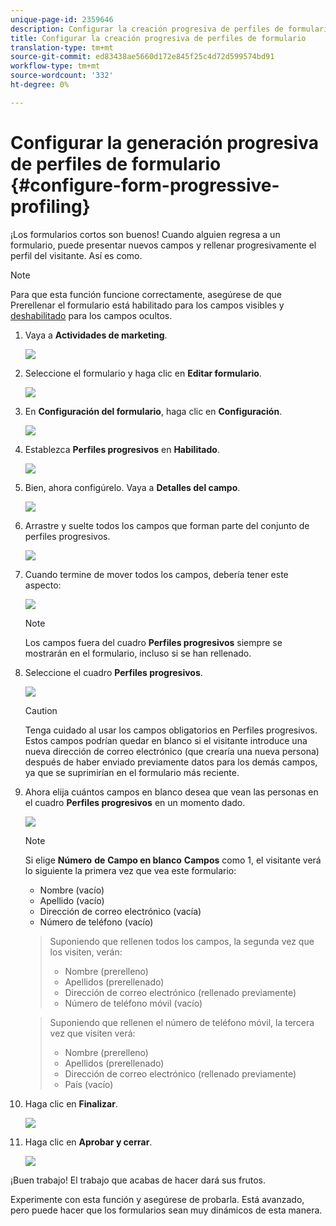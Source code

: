 ```yaml
---
unique-page-id: 2359646
description: Configurar la creación progresiva de perfiles de formulario - Documentos de marketing - Documentación del producto
title: Configurar la creación progresiva de perfiles de formulario
translation-type: tm+mt
source-git-commit: ed83438ae5660d172e845f25c4d72d599574bd91
workflow-type: tm+mt
source-wordcount: '332'
ht-degree: 0%

---
```



# Configurar la generación progresiva de perfiles de formulario {#configure-form-progressive-profiling}

¡Los formularios cortos son buenos! Cuando alguien regresa a un formulario, puede presentar nuevos campos y rellenar progresivamente el perfil del visitante. Así es como.

>[!NOTE]
>
>Para que esta función funcione correctamente, asegúrese de que Prerellenar el formulario está habilitado para los campos visibles y [deshabilitado](/help/marketo/product-docs/demand-generation/forms/form-fields/disable-pre-fill-for-a-form-field.md) para los campos ocultos.

1. Vaya a **Actividades de marketing**.

   ![](assets/ma-1.png)

1. Seleccione el formulario y haga clic en **Editar formulario**.

   ![](assets/image2014-9-15-12-3a31-3a20.png)

1. En **Configuración del formulario**, haga clic en **Configuración**.

   ![](assets/image2014-9-15-12-3a31-3a29.png)

1. Establezca **Perfiles progresivos** en **Habilitado**.

   ![](assets/image2014-9-15-12-3a31-3a47.png)

1. Bien, ahora configúrelo. Vaya a **Detalles del campo**.

   ![](assets/image2014-9-15-12-3a31-3a55.png)

1. Arrastre y suelte todos los campos que forman parte del conjunto de perfiles progresivos.

   ![](assets/image2014-9-15-12-3a32-3a3.png)

1. Cuando termine de mover todos los campos, debería tener este aspecto:

   ![](assets/image2014-9-15-12-3a32-3a12.png)

   >[!NOTE]
   >
   >Los campos fuera del cuadro **Perfiles progresivos** siempre se mostrarán en el formulario, incluso si se han rellenado.

1. Seleccione el cuadro **Perfiles progresivos**.

   ![](assets/image2014-9-15-12-3a32-3a19.png)

   >[!CAUTION]
   >
   >Tenga cuidado al usar los campos obligatorios en Perfiles progresivos. Estos campos podrían quedar en blanco si el visitante introduce una nueva dirección de correo electrónico (que crearía una nueva persona) después de haber enviado previamente datos para los demás campos, ya que se suprimirían en el formulario más reciente.

1. Ahora elija cuántos campos en blanco desea que vean las personas en el cuadro **Perfiles progresivos** en un momento dado.

   ![](assets/image2014-9-15-12-3a32-3a26.png)

   >[!NOTE]
   >
   >Si elige **Número** **de** **Campo en blanco** **Campos** como 1, el visitante verá lo siguiente la primera vez que vea este formulario:
   >
   >* Nombre (vacío)
   >* Apellido (vacío)
   >* Dirección de correo electrónico (vacía)
   >* Número de teléfono (vacío)

   >
   >Suponiendo que rellenen todos los campos, la segunda vez que los visiten, verán:
   >
   >* Nombre (prerelleno)
   >* Apellidos (prerellenado)
   >* Dirección de correo electrónico (rellenado previamente)
   >* Número de teléfono móvil (vacío)

   >
   >Suponiendo que rellenen el número de teléfono móvil, la tercera vez que visiten verá:
   >
   >* Nombre (prerelleno)
   >* Apellidos (prerellenado)
   >* Dirección de correo electrónico (rellenado previamente)
   >* País (vacío)


1. Haga clic en **Finalizar**.

   ![](assets/image2014-9-15-12-3a33-3a35.png)

1. Haga clic en **Aprobar y cerrar**.

   ![](assets/image2014-9-15-12-3a33-3a45.png)

¡Buen trabajo! El trabajo que acabas de hacer dará sus frutos.

Experimente con esta función y asegúrese de probarla. Está avanzado, pero puede hacer que los formularios sean muy dinámicos de esta manera.
